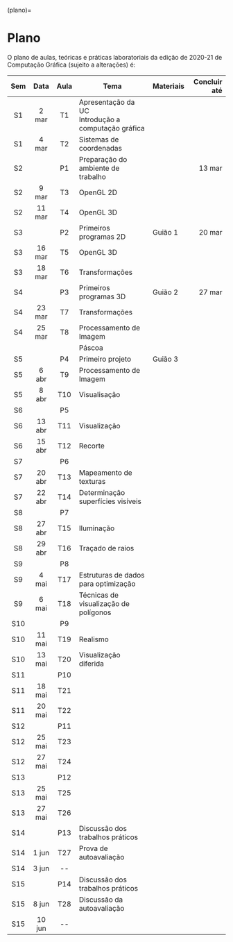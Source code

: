 (plano)=
# Plano

O plano de aulas, teóricas e práticas laboratoriais da edição de 2020-21 de Computação Gráfica (sujeito a alterações) é:


| Sem | Data | Aula | Tema    | Materiais | Concluir até |
| :---: | :---: | :---: | -------------- | --------- |         ---: | 
|  S1   |  2 mar | T1  | Apresentação da UC <br> Introdução a computação gráfica |  |  |
|  S1   |  4 mar | T2  | Sistemas de coordenadas |  |  |
|  S2   |        | P1  | Preparação do <br> ambiente de trabalho | |  13 mar |
|  S2   |  9 mar | T3  | OpenGL 2D |  |  |
|  S2   | 11 mar | T4  | OpenGL 3D|  |  |
|  S3   |        | P2  | Primeiros programas 2D | Guião 1 | 20 mar |
|  S3   | 16 mar | T5  | OpenGL 3D |  |  |
|  S3   | 18 mar | T6  | Transformações |  |  |
|  S4   |        | P3  | Primeiros programas 3D | Guião 2 | 27 mar |
|  S4   | 23 mar | T7  | Transformações |  |  |
|  S4   | 25 mar | T8  | Processamento de Imagem  |  |  |
| | | | Páscoa | | |
|  S5   |        | P4  | Primeiro projeto | Guião 3 |  |
|  S5   |  6 abr | T9  | Processamento de Imagem |  |  |
|  S5   |  8 abr | T10 | Visualisação |  |  |
|  S6   |        | P5  | |  |  |
|  S6   | 13 abr | T11 | Visualização |  |  |
|  S6   | 15 abr | T12 | Recorte |  |  |
|  S7   |        | P6  | |  |  |
|  S7   | 20 abr | T13 | Mapeamento de texturas |  |  |
|  S7   | 22 abr | T14 | Determinação superfícies visíveis |  |  |
|  S8   |        | P7  | |  |  |
|  S8   | 27 abr | T15 | Iluminação |  |  |
|  S8   | 29 abr | T16 | Traçado de raios |  |  |
|  S9   |        | P8  | |  |  |
|  S9   |  4 mai | T17 | Estruturas de dados para optimização |  |  |
|  S9   |  6 mai | T18 | Técnicas de visualização de polígonos|  |  |
|  S10  |        | P9  | |  |  |
|  S10  | 11 mai | T19 | Realismo |  |  |
|  S10  | 13 mai | T20 | Visualização diferida |  |  |
|  S11  |        | P10 | |  |  |
|  S11  | 18 mai | T21 | |  |  |
|  S11  | 20 mai | T22 | |  |  |
|  S12  |        | P11 | |  |  |
|  S12  | 25 mai | T23 | |  |  |
|  S12  | 27 mai | T24 | |  |  |
|  S13  |        | P12 | |  |  |
|  S13  | 25 mai | T25 | |  |  |
|  S13  | 27 mai | T26 | |  |  |
|  S14  |        | P13 | Discussão dos trabalhos práticos|  |  |
|  S14  |  1 jun | T27 | Prova de autoavaliação |  |  |
|  S14  |  3 jun | --  | |  |  |
|  S15  |        | P14 | Discussão dos trabalhos práticos|  |  |
|  S15  |  8 jun | T28 | Discussão da autoavaliação |  |  |
|  S15  | 10 jun | --  |  |  |  |

